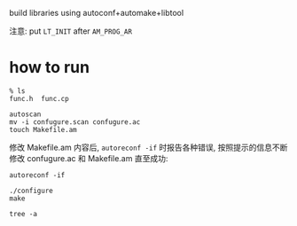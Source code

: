 build libraries using autoconf+automake+libtool

注意: put `LT_INIT` after `AM_PROG_AR`


# how to run

```shell
% ls
func.h  func.cp

autoscan
mv -i confugure.scan confugure.ac
touch Makefile.am
```


修改 Makefile.am 内容后, `autoreconf -if` 时报告各种错误, 按照提示的信息不断修改 confugure.ac 和 Makefile.am 直至成功:

```shell
autoreconf -if

./configure
make

tree -a
```
